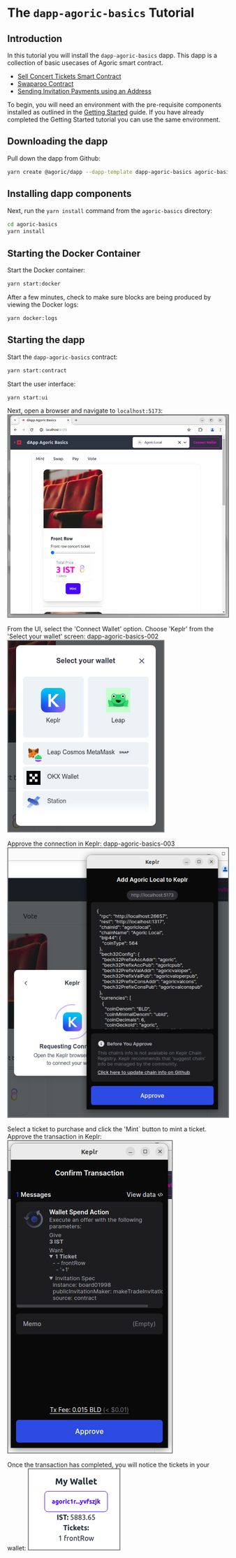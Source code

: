 # The `dapp-agoric-basics` Tutorial

## Introduction
In this tutorial you will install the `dapp-agoric-basics` dapp. This dapp is a collection of basic usecases of Agoric smart contract.
- [Sell Concert Tickets Smart Contract](https://docs.agoric.com/guides/getting-started/sell-concert-tickets-contract-explainer.html)
- [Swaparoo Contract](https://docs.agoric.com/guides/getting-started/swaparoo-how-to-swap-assets-explainer.html)
- [Sending Invitation Payments using an Address](https://docs.agoric.com/guides/getting-started/swaparoo-making-a-payment-explainer.html)

To begin, you will need an environment with the pre-requisite components installed as outlined in the [Getting Started](index.md) guide. If you have already completed the Getting Started tutorial you can use the same environment.

## Downloading the dapp
Pull down the dapp from Github:
```bash
yarn create @agoric/dapp --dapp-template dapp-agoric-basics agoric-basics
```

## Installing dapp components

Next, run the `yarn install` command from the `agoric-basics` directory:
```bash
cd agoric-basics
yarn install
```

## Starting the Docker Container

Start the Docker container:
```bash
yarn start:docker
```

After a few minutes, check to make sure blocks are being produced by viewing the Docker logs:
```bash
yarn docker:logs
```

## Starting the dapp

Start the `dapp-agoric-basics` contract:
```bash
yarn start:contract
```

Start the user interface:
```bash
yarn start:ui
```

Next, open a browser and navigate to `localhost:5173`:
<img style="border: 2px solid grey"
  alt="Screenshot: The dapp-agoric-basics UI"
  src="./assets/dapp-agoric-basics-001.png" />
  
From the UI, select the 'Connect Wallet' option. Choose 'Keplr' from the 'Select your wallet' screen:
dapp-agoric-basics-002
<img style="border: 2px solid grey"
  alt="Screenshot: Connecting your wallet"
  src="./assets/dapp-agoric-basics-002.png" />

Approve the connection in Keplr:
dapp-agoric-basics-003
<img style="border: 2px solid grey"
  alt="Screenshot: Approve the connection in Keplr"
  src="./assets/dapp-agoric-basics-003.png" />

Select a ticket to purchase and click the 'Mint` button to mint a ticket. Approve the transaction in Keplr:
<img style="border: 2px solid grey"
  alt="Screenshot: Approving the ticket purchase"
  src="./assets/dapp-agoric-basics-004.png" />

Once the transaction has completed, you will notice the tickets in your wallet:
<img style="border: 2px solid grey"
  alt="Screenshot: Tickets in Keplr wallet"
  src="./assets/dapp-agoric-basics-005.png" />


